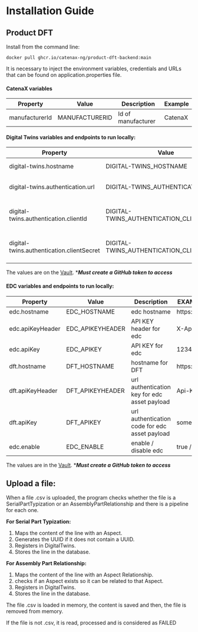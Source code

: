 # Installation Guide
## Product DFT
Install from the command line:

`docker pull ghcr.io/catenax-ng/product-dft-backend:main`


It is necessary to inject the environment variables, credentials and URLs that can be found on application.properties file.
#### CatenaX variables
| Property       | Value          | Description        | Example |
|----------------|----------------|--------------------|---------|
| manufacturerId | MANUFACTURERID | Id of manufacturer | CatenaX |


#### Digital Twins variables and endpoints to run locally:
| Property                                  | Value                                     | Description                                    | Example                          |
|-------------------------------------------|-------------------------------------------|------------------------------------------------|----------------------------------|
| digital-twins.hostname                    | DIGITAL-TWINS_HOSTNAME                    | hostname for Digital Twins                     | https://                         |
| digital-twins.authentication.url          | DIGITAL-TWINS_AUTHENTICATION_URL          | authentication url for Digital Twins           | https://                         |
| digital-twins.authentication.clientId     | DIGITAL-TWINS_AUTHENTICATION_CLIENTID     | client ID authentication for Digital Twins     | sa-cl6-cx-4                      |
| digital-twins.authentication.clientSecret | DIGITAL-TWINS_AUTHENTICATION_CLIENTSECRET | client secret authentication for Digital Twins | VrL8uSG5Tn3NrFiY39vs0klTmlvsRRmo |

The values are on the [Vault](https://vault.vault.demo.catena-x.net/).
*<i><b>Must create a GitHub token to access</b></i>

#### EDC variables and endpoints to run locally:
| Property         | Value            | Description                                   | EXAMPLE      |
|------------------|------------------|-----------------------------------------------|--------------|
| edc.hostname     | EDC_HOSTNAME     | edc hostname                                  | https://     |
| edc.apiKeyHeader | EDC_APIKEYHEADER | API KEY header for edc                        | X-Api_Key    |
| edc.apiKey       | EDC_APIKEY       | API KEY for edc                               | 123456       |
| dft.hostname     | DFT_HOSTNAME     | hostname for DFT                              | https://     |
| dft.apiKeyHeader | DFT_APIKEYHEADER | url authentication key for edc asset payload  | Api-Key      |
| dft.apiKey       | DFT_APIKEY       | url authentication code for edc asset payload | someCode     |
| edc.enable       | EDC_ENABLE       | enable / disable edc                          | true / false |

The values are in the [Vault](https://vault.vault.demo.catena-x.net/).
*<i><b>Must create a GitHub token to access</b></i> 

## Upload a file:
When a file .csv is uploaded, the program checks whether the file is a SerialPartTypization or an AssemblyPartRelationship and there is a pipeline for each one.

<b>For Serial Part Typization:</b>

1. Maps the content of the line with an Aspect.
2. Generates the UUID if it does not contain a UUID.
3. Registers in DigitalTwins.
4. Stores the line in the database.

<b>For Assembly Part Relationship:</b>

1. Maps the content of the line with an Aspect Relationship.
2. checks if an Aspect exists so it can be related to that Aspect.
3. Registers in DigitalTwins.
4. Stores the line in the database.

The file .csv is loaded in memory, the content is saved and then, the file is removed from memory.


If the file is not .csv, it is read, processed and is considered as FAILED



